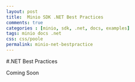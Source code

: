 ```yaml
---
layout: post
title:  Minio SDK .NET Best Practices
comments: true
categories : [minio, sdk, .net, docs, examples]
tags: minio docs .net
css: css/poole
permalink: minio-net-bestpractice 
---
```

 
#.NET Best Practices

Coming Soon